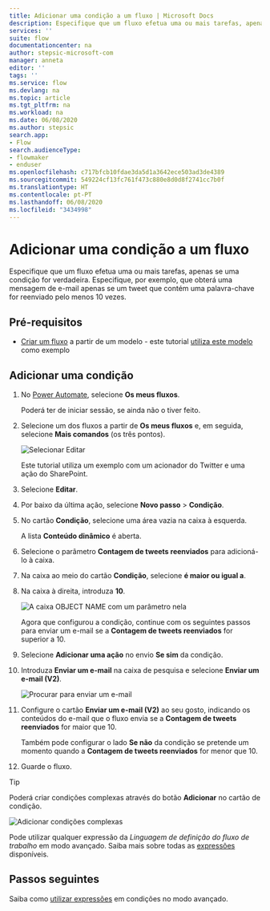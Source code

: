 ```yaml
---
title: Adicionar uma condição a um fluxo | Microsoft Docs
description: Especifique que um fluxo efetua uma ou mais tarefas, apenas se uma condição for verdadeira.
services: ''
suite: flow
documentationcenter: na
author: stepsic-microsoft-com
manager: anneta
editor: ''
tags: ''
ms.service: flow
ms.devlang: na
ms.topic: article
ms.tgt_pltfrm: na
ms.workload: na
ms.date: 06/08/2020
ms.author: stepsic
search.app:
- Flow
search.audienceType:
- flowmaker
- enduser
ms.openlocfilehash: c717bfcb10fdae3da5d1a3642ece503ad3de4389
ms.sourcegitcommit: 549224cf13fc761f473c880e8d0d8f2741cc7b0f
ms.translationtype: HT
ms.contentlocale: pt-PT
ms.lasthandoff: 06/08/2020
ms.locfileid: "3434998"
---
```

# <a name="add-a-condition-to-a-flow"></a>Adicionar uma condição a um fluxo


Especifique que um fluxo efetua uma ou mais tarefas, apenas se uma condição for verdadeira. Especifique, por exemplo, que obterá uma mensagem de e-mail apenas se um tweet que contém uma palavra-chave for reenviado pelo menos 10 vezes.

## <a name="prerequisites"></a>Pré-requisitos

* [Criar um fluxo](get-started-logic-template.md) a partir de um modelo - este tutorial [utiliza este modelo](https://flow.microsoft.com/galleries/public/templates/e78571e5c70e4806a18eeacba5a897c8/) como exemplo

## <a name="add-a-condition"></a>Adicionar uma condição

1. No [Power Automate](https://flow.microsoft.com), selecione **Os meus fluxos**.

    Poderá ter de iniciar sessão, se ainda não o tiver feito.

1. Selecione um dos fluxos a partir de **Os meus fluxos** e, em seguida, selecione **Mais comandos** (os três pontos).

   ![Selecionar Editar](./media/add-condition/select-edit.png)

    Este tutorial utiliza um exemplo com um acionador do Twitter e uma ação do SharePoint.

1. Selecione **Editar**.

1. Por baixo da última ação, selecione **Novo passo** > **Condição**.

1. No cartão **Condição**, selecione uma área vazia na caixa à esquerda.

    A lista **Conteúdo dinâmico** é aberta.

1. Selecione o parâmetro **Contagem de tweets reenviados** para adicioná-lo à caixa.

1. Na caixa ao meio do cartão **Condição**, selecione **é maior ou igual a**.

1. Na caixa à direita, introduza **10**.

    ![A caixa OBJECT NAME com um parâmetro nela](./media/add-condition/specify-condition.png)

    Agora que configurou a condição, continue com os seguintes passos para enviar um e-mail se a **Contagem de tweets reenviados** for superior a 10.

1. Selecione **Adicionar uma ação** no envio **Se sim** da condição. 
1. Introduza **Enviar um e-mail** na caixa de pesquisa e selecione **Enviar um e-mail (V2)**.

   ![Procurar para enviar um e-mail](./media/add-condition/if-yes-condition.png)

1. Configure o cartão **Enviar um e-mail (V2)** ao seu gosto, indicando os conteúdos do e-mail que o fluxo envia se a **Contagem de tweets reenviados** for maior que 10.

   Também pode configurar o lado **Se não** da condição se pretende um momento quando a **Contagem de tweets reenviados** for menor que 10.

1. Guarde o fluxo.

>[!TIP]
>Poderá criar condições complexas através do botão **Adicionar** no cartão de condição.

![Adicionar condições complexas](./media/add-condition/add-complex-condition.png)

Pode utilizar qualquer expressão da *Linguagem de definição do fluxo de trabalho* em modo avançado. Saiba mais sobre todas as [expressões](https://msdn.microsoft.com/library/azure/mt643789.aspx) disponíveis.

## <a name="next-steps"></a>Passos seguintes

Saiba como [utilizar expressões](use-expressions-in-conditions.md) em condições no modo avançado.
